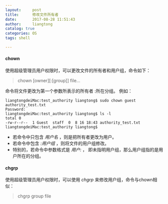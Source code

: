 ```yaml
---
layout:     post
title:      修改文件所有者
date:       2017-08-28 11:51:43
author:     liangtong
catalog: true
categories: OS
tags: shell

---
```


#### chown

  使用超级管理员用户权限时，可以更改文件的所有者和用户组，命令如下：   

 > chown [owner][:[group]] file...

命令将文件更改为第一个参数所表示的所有者 :所在分组。 例如：

```shell
liangtongdeiMac:test_authority liangtong$ sudo chown guest authority_test.txt 
Password:
liangtongdeiMac:test_authority liangtong$ ls -l
total 0
-rw-r--r--  1 Guest  staff  0  8 16 18:43 authority_test.txt
liangtongdeiMac:test_authority liangtong$ 

```

 + 若命令中只包含 *用户名* ，则是把所有者更改为用户。
 + 若命令中包含 *:用户组* ，则将文件的用户组修改。
 + 特别的，若命令中参数格式是 *用户:* ， 即未指明用户组，那么用户组指的是用户所在的分组。

#### chgrp
  使用超级管理员用户权限时，可以使用 *chgrp* 来修改用户组，命令与chown相似：

 > chgrp group file




